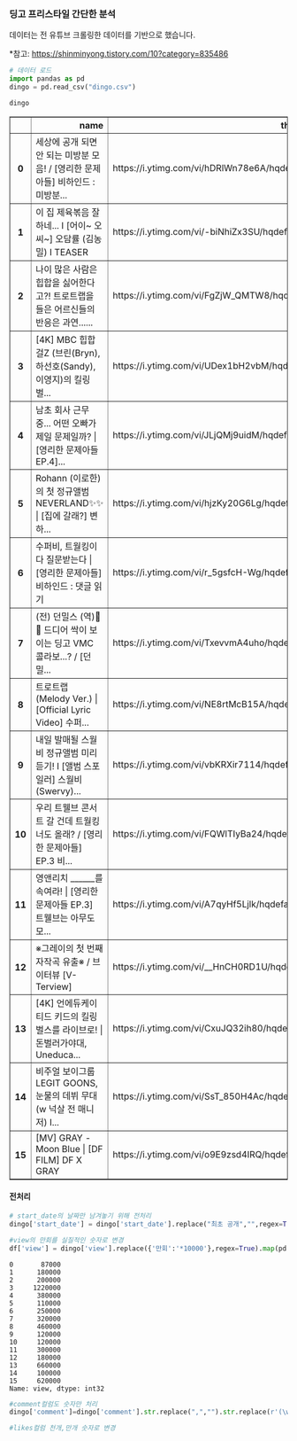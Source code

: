 ### 딩고 프리스타일 간단한 분석

데이터는 전 유튜브 크롤링한 데이터를 기반으로 했습니다.

*참고: <https://shinminyong.tistory.com/10?category=835486>


```python
# 데이터 로드
import pandas as pd
dingo = pd.read_csv("dingo.csv")
```


```python
dingo
```




<div>
<style scoped>
    .dataframe tbody tr th:only-of-type {
        vertical-align: middle;
    }

    .dataframe tbody tr th {
        vertical-align: top;
    }

    .dataframe thead th {
        text-align: right;
    }
</style>
<table border="1" class="dataframe">
  <thead>
    <tr style="text-align: right;">
      <th></th>
      <th>name</th>
      <th>thumbnail</th>
      <th>view</th>
      <th>previous_time</th>
      <th>video_url</th>
      <th>start_date</th>
      <th>comment</th>
      <th>likes_num</th>
      <th>unlikes_num</th>
    </tr>
  </thead>
  <tbody>
    <tr>
      <th>0</th>
      <td>세상에 공개 되면 안 되는 미방분 모음! / [영리한 문제아들] 비하인드 : 미방분...</td>
      <td>https://i.ytimg.com/vi/hDRlWn78e6A/hqdefault.j...</td>
      <td>8.7만회</td>
      <td>16시간 전</td>
      <td>http://www.youtube.com/watch?v=hDRlWn78e6A</td>
      <td>2020.6.7</td>
      <td>댓글 451개</td>
      <td>2.3천개</td>
      <td>24개</td>
    </tr>
    <tr>
      <th>1</th>
      <td>이 집 제육볶음 잘 하네... I [어이~ 오씨~] 오담률 (김농밀) I TEASER</td>
      <td>https://i.ytimg.com/vi/-biNhiZx3SU/hqdefault.j...</td>
      <td>18만회</td>
      <td>3일 전</td>
      <td>http://www.youtube.com/watch?v=-biNhiZx3SU</td>
      <td>2020.6.5</td>
      <td>댓글 864개</td>
      <td>2.6천개</td>
      <td>51개</td>
    </tr>
    <tr>
      <th>2</th>
      <td>나이 많은 사람은 힙합을 싫어한다고?! 트로트랩을 들은 어르신들의 반응은 과연......</td>
      <td>https://i.ytimg.com/vi/FgZjW_QMTW8/hqdefault.j...</td>
      <td>20만회</td>
      <td>4일 전</td>
      <td>http://www.youtube.com/watch?v=FgZjW_QMTW8</td>
      <td>2020.6.4</td>
      <td>댓글 1,590개</td>
      <td>4.3천개</td>
      <td>63개</td>
    </tr>
    <tr>
      <th>3</th>
      <td>[4K] MBC 힙합걸Z (브린(Bryn), 하선호(Sandy), 이영지)의 킬링벌...</td>
      <td>https://i.ytimg.com/vi/UDex1bH2vbM/hqdefault.j...</td>
      <td>122만회</td>
      <td>1주 전</td>
      <td>http://www.youtube.com/watch?v=UDex1bH2vbM</td>
      <td>2020.5.29</td>
      <td>댓글 6,339개</td>
      <td>2.8만개</td>
      <td>710개</td>
    </tr>
    <tr>
      <th>4</th>
      <td>남초 회사 근무중... 어떤 오빠가 제일 문제일까? | [영리한 문제아들 EP.4]...</td>
      <td>https://i.ytimg.com/vi/JLjQMj9uidM/hqdefault.j...</td>
      <td>38만회</td>
      <td>1주 전</td>
      <td>http://www.youtube.com/watch?v=JLjQMj9uidM</td>
      <td>2020.5.28</td>
      <td>댓글 1,971개</td>
      <td>6.6천개</td>
      <td>125개</td>
    </tr>
    <tr>
      <th>5</th>
      <td>Rohann (이로한)의 첫 정규앨범 NEVERLAND✨✨ | [집에 갈래?] 변하...</td>
      <td>https://i.ytimg.com/vi/hjzKy20G6Lg/hqdefault.j...</td>
      <td>11만회</td>
      <td>1주 전</td>
      <td>http://www.youtube.com/watch?v=hjzKy20G6Lg</td>
      <td>2020.5.27</td>
      <td>댓글 391개</td>
      <td>2.4천개</td>
      <td>28개</td>
    </tr>
    <tr>
      <th>6</th>
      <td>수퍼비, 트월킹이다 질문받는다 | [영리한 문제아들] 비하인드 : 댓글 읽기</td>
      <td>https://i.ytimg.com/vi/r_5gsfcH-Wg/hqdefault.j...</td>
      <td>25만회</td>
      <td>1주 전</td>
      <td>http://www.youtube.com/watch?v=r_5gsfcH-Wg</td>
      <td>2020.5.26</td>
      <td>댓글 1,960개</td>
      <td>5.4천개</td>
      <td>78개</td>
    </tr>
    <tr>
      <th>7</th>
      <td>(전) 던밀스 (역)🎉🎉  드디어 싹이 보이는 딩고 VMC 콜라보...? / [던밀...</td>
      <td>https://i.ytimg.com/vi/TxevvmA4uho/hqdefault.j...</td>
      <td>32만회</td>
      <td>2주 전</td>
      <td>http://www.youtube.com/watch?v=TxevvmA4uho</td>
      <td>2020.5.25</td>
      <td>댓글 1,262개</td>
      <td>5.3천개</td>
      <td>67개</td>
    </tr>
    <tr>
      <th>8</th>
      <td>트로트랩 (Melody Ver.) | [Official Lyric Video] 수퍼...</td>
      <td>https://i.ytimg.com/vi/NE8rtMcB15A/hqdefault.j...</td>
      <td>46만회</td>
      <td>2주 전</td>
      <td>http://www.youtube.com/watch?v=NE8rtMcB15A</td>
      <td>2020.5.23</td>
      <td>댓글 2,970개</td>
      <td>9.1천개</td>
      <td>105개</td>
    </tr>
    <tr>
      <th>9</th>
      <td>내일 발매될 스월비 정규앨범 미리듣기! I [앨범 스포일러] 스월비 (Swervy)...</td>
      <td>https://i.ytimg.com/vi/vbKRXir7114/hqdefault.j...</td>
      <td>12만회</td>
      <td>2주 전</td>
      <td>http://www.youtube.com/watch?v=vbKRXir7114</td>
      <td>2020.5.22</td>
      <td>댓글 734개</td>
      <td>2.4천개</td>
      <td>76개</td>
    </tr>
    <tr>
      <th>10</th>
      <td>우리 트웰브 콘서트 갈 건데 트월킹 너도 올래? / [영리한 문제아들] EP.3 비...</td>
      <td>https://i.ytimg.com/vi/FQWlTIyBa24/hqdefault.j...</td>
      <td>12만회</td>
      <td>2주 전</td>
      <td>http://www.youtube.com/watch?v=FQWlTIyBa24</td>
      <td>2020.5.22</td>
      <td>댓글 1,021개</td>
      <td>2.1천개</td>
      <td>28개</td>
    </tr>
    <tr>
      <th>11</th>
      <td>영앤리치 ______를 속여라! | [영리한 문제아들 EP.3] 트웰브는 아무도 모...</td>
      <td>https://i.ytimg.com/vi/A7qyHf5Ljlk/hqdefault.j...</td>
      <td>30만회</td>
      <td>2주 전</td>
      <td>http://www.youtube.com/watch?v=A7qyHf5Ljlk</td>
      <td>2020.5.21</td>
      <td>댓글 2,256개</td>
      <td>6천개</td>
      <td>77개</td>
    </tr>
    <tr>
      <th>12</th>
      <td>※그레이의 첫 번째 자작곡 유출※ / 브이터뷰 [V-Terview]</td>
      <td>https://i.ytimg.com/vi/__HnCH0RD1U/hqdefault.j...</td>
      <td>18만회</td>
      <td>2주 전</td>
      <td>http://www.youtube.com/watch?v=__HnCH0RD1U</td>
      <td>2020.5.20</td>
      <td>댓글 188개</td>
      <td>1.3천개</td>
      <td>27개</td>
    </tr>
    <tr>
      <th>13</th>
      <td>[4K] 언에듀케이티드 키드의 킬링벌스를 라이브로! | 돈벌러가야대, Uneduca...</td>
      <td>https://i.ytimg.com/vi/CxuJQ32ih80/hqdefault.j...</td>
      <td>66만회</td>
      <td>2주 전</td>
      <td>http://www.youtube.com/watch?v=CxuJQ32ih80</td>
      <td>2020.5.19</td>
      <td>댓글 5,262개</td>
      <td>1.2만개</td>
      <td>1.3천개</td>
    </tr>
    <tr>
      <th>14</th>
      <td>비주얼 보이그룹 LEGIT GOONS, 눈물의 데뷔 무대 (w 넉살 전 매니저) I...</td>
      <td>https://i.ytimg.com/vi/SsT_850H4Ac/hqdefault.j...</td>
      <td>10만회</td>
      <td>3주 전</td>
      <td>http://www.youtube.com/watch?v=SsT_850H4Ac</td>
      <td>2020.5.15</td>
      <td>댓글 483개</td>
      <td>2.3천개</td>
      <td>40개</td>
    </tr>
    <tr>
      <th>15</th>
      <td>[MV] GRAY - Moon Blue | [DF FILM] DF X GRAY</td>
      <td>https://i.ytimg.com/vi/o9E9zsd4IRQ/hqdefault.j...</td>
      <td>62만회</td>
      <td>3주 전</td>
      <td>http://www.youtube.com/watch?v=o9E9zsd4IRQ</td>
      <td>2020.5.14</td>
      <td>댓글 1,044개</td>
      <td>2.2만개</td>
      <td>68개</td>
    </tr>
  </tbody>
</table>
</div>



#### 전처리


```python
# start_date의 날짜만 남겨놓기 위해 전처리
dingo['start_date'] = dingo['start_date'].replace("최초 공개","",regex=True).replace("•","",regex=True).replace(":","",regex=True).replace("\.$","",regex=True).str.replace(" ","")
```


```python
#view의 만회를 실질적인 숫자로 변경
df['view'] = dingo['view'].replace({'만회':'*10000'},regex=True).map(pd.eval).astype(int)
```




    0       87000
    1      180000
    2      200000
    3     1220000
    4      380000
    5      110000
    6      250000
    7      320000
    8      460000
    9      120000
    10     120000
    11     300000
    12     180000
    13     660000
    14     100000
    15     620000
    Name: view, dtype: int32




```python
#comment컬럼도 숫자만 처리
dingo['comment']=dingo['comment'].str.replace(",","").str.replace(r'(\w+\s)',"").str.replace("개","")
```


```python
#likes컬럼 천개,만개 숫자로 변경
```
